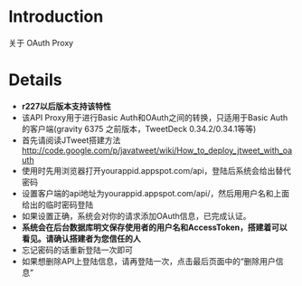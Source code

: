 # Introduction #

关于 OAuth Proxy


# Details #

  * **r227以后版本支持该特性**
  * 该API Proxy用于进行Basic Auth和OAuth之间的转换，只适用于Basic Auth的客户端(gravity 6375 之前版本，TweetDeck 0.34.2/0.34.1等等)
  * 首先请阅读JTweet搭建方法 http://code.google.com/p/javatweet/wiki/How_to_deploy_jtweet_with_oauth
  * 使用时先用浏览器打开yourappid.appspot.com/api，登陆后系统会给出替代密码
  * 设置客户端的api地址为yourappid.appspot.com/api/，然后用用户名和上面给出的临时密码登陆
  * 如果设置正确，系统会对你的请求添加OAuth信息，已完成认证。
  * **系统会在后台数据库明文保存使用者的用户名和AccessToken，搭建着可以看见。请确认搭建者为您信任的人**
  * 忘记密码的话重新登陆一次即可
  * 如果想删除API上登陆信息，请再登陆一次，点击最后页面中的“删除用户信息”